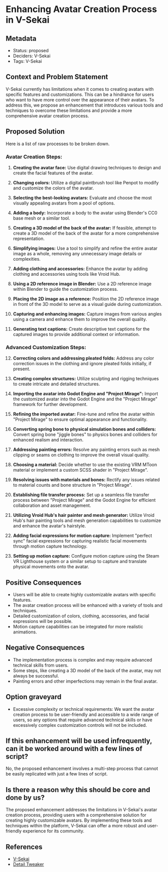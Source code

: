 # Enhancing Avatar Creation Process in V-Sekai

## Metadata

- Status: proposed 
- Deciders: V-Sekai
- Tags: V-Sekai

## Context and Problem Statement

V-Sekai currently has limitations when it comes to creating avatars with specific features and customizations. This can be a hindrance for users who want to have more control over the appearance of their avatars. To address this, we propose an enhancement that introduces various tools and techniques to overcome these limitations and provide a more comprehensive avatar creation process.

## Proposed Solution

Here is a list of raw processes to be broken down.

### Avatar Creation Steps:

1. **Creating the avatar face:** Use digital drawing techniques to design and create the facial features of the avatar. 

2. **Changing colors:** Utilize a digital paintbrush tool like Penpot to modify and customize the colors of the avatar.

3. **Selecting the best-looking avatars:** Evaluate and choose the most visually appealing avatars from a pool of options.

4. **Adding a body:** Incorporate a body to the avatar using Blender's CC0 base mesh or a similar tool.

5. **Creating a 3D model of the back of the avatar:** If feasible, attempt to create a 3D model of the back of the avatar for a more comprehensive representation.

6. **Simplifying images:** Use a tool to simplify and refine the entire avatar image as a whole, removing any unnecessary image details or complexities.

7. **Adding clothing and accessories:** Enhance the avatar by adding clothing and accessories using tools like Vroid Hub.

8. **Using a 2D reference image in Blender:** Use a 2D reference image within Blender to guide the customization process.

9. **Placing the 2D image as a reference:** Position the 2D reference image in front of the 3D model to serve as a visual guide during customization.

10. **Capturing and enhancing images:** Capture images from various angles using a camera and enhance them to improve the overall quality.

11. **Generating text captions:** Create descriptive text captions for the captured images to provide additional context or information.

### Advanced Customization Steps:

12. **Correcting colors and addressing pleated folds:** Address any color correction issues in the clothing and ignore pleated folds initially, if present.

13. **Creating complex structures:** Utilize sculpting and rigging techniques to create intricate and detailed structures.

14. **Importing the avatar into Godot Engine and "Project Mirage":** Import the customized avatar into the Godot Engine and the "Project Mirage" framework for further development.

15. **Refining the imported avatar:** Fine-tune and refine the avatar within "Project Mirage" to ensure optimal appearance and functionality.

16. **Converting spring bone to physical simulation bones and colliders:** Convert spring bone "jiggle bones" to physics bones and colliders for enhanced realism and interaction.

17. **Addressing painting errors:** Resolve any painting errors such as mesh clipping or seams on clothing to improve the overall visual quality.

18. **Choosing a material:** Decide whether to use the existing VRM MToon material or implement a custom SCSS shader in "Project Mirage".

19. **Resolving issues with materials and bones:** Rectify any issues related to material counts and bone structure in "Project Mirage".

20. **Establishing file transfer process:** Set up a seamless file transfer process between "Project Mirage" and the Godot Engine for efficient collaboration and asset management.

21. **Utilizing Vroid Hub's hair painter and mesh generator:** Utilize Vroid Hub's hair painting tools and mesh generation capabilities to customize and enhance the avatar's hairstyle.

22. **Adding facial expressions for motion capture:** Implement "perfect sync" facial expressions for capturing realistic facial movements through motion capture technology.

23. **Setting up motion capture:** Configure motion capture using the Steam VR Lighthouse system or a similar setup to capture and translate physical movements onto the avatar.

## Positive Consequences

- Users will be able to create highly customizable avatars with specific features.
- The avatar creation process will be enhanced with a variety of tools and techniques.
- Detailed customization of colors, clothing, accessories, and facial expressions will be possible.
- Motion capture capabilities can be integrated for more realistic animations.

## Negative Consequences

- The implementation process is complex and may require advanced technical skills from users.
- Some steps, like creating a 3D model of the back of the avatar, may not always be successful.
- Painting errors and other imperfections may remain in the final avatar.

## Option graveyard

- Excessive complexity or technical requirements: We want the avatar creation process to be user-friendly and accessible to a wide range of users, so any options that require advanced technical skills or have excessively complex customization controls will not be included.

## If this enhancement will be used infrequently, can it be worked around with a few lines of script?

No, the proposed enhancement involves a multi-step process that cannot be easily replicated with just a few lines of script.

## Is there a reason why this should be core and done by us?

The proposed enhancement addresses the limitations in V-Sekai's avatar creation process, providing users with a comprehensive solution for creating highly customizable avatars. By implementing these tools and techniques within the platform, V-Sekai can offer a more robust and user-friendly experience for its community.

## References

- [V-Sekai](https://v-sekai.org/)
- [Detail Tweaker](https://civitai.com/models/58390/detail-tweaker-lora-lora)
